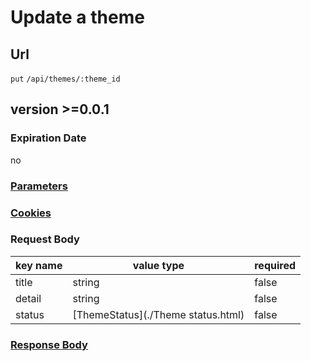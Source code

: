 # Update a theme

## Url

`put` `/api/themes/:theme_id`

## version >=0.0.1

### Expiration Date

no

### [Parameters](./Parameters.html)

### [Cookies](./Cookies.html)

### Request Body

key name | value type | required
--- | --- | ---
title | string | false
detail | string | false
status | [ThemeStatus](./Theme status.html) | false

### [Response Body](./Response.html)
